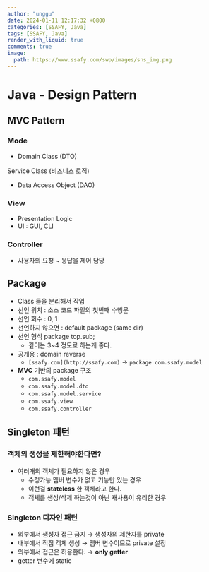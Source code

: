 ```yaml
---
author: "unggu"
date: 2024-01-11 12:17:32 +0800
categories: [SSAFY, Java]
tags: [SSAFY, Java]
render_with_liquid: true
comments: true
image:
  path: https://www.ssafy.com/swp/images/sns_img.png
---
```



# Java - Design Pattern

## MVC Pattern

### Mode

- Domain Class (DTO)

Service Class (비즈니스 로직)

- Data Access Object (DAO)

### View

- Presentation Logic
- UI : GUI, CLI

### Controller

- 사용자의 요청 ~ 응답을 제어 담당

## Package

- Class 들을 분리해서 작업
- 선언 위치 : 소스 코드 파일의 첫번째 수행문
- 선언 회수 : 0, 1
- 선언하지 않으면 : default package (same dir)
- 선언 형식 package top.sub;
    - 깊이는 3~4 정도로 하는게 좋다.
- 공개용 : domain reverse
    - `[ssafy.com](http://ssafy.com)` → `package com.ssafy.model`
- **MVC** 기반의 package 구조
    - `com.ssafy.model`
    - `com.ssafy.model.dto`
    - `com.ssafy.model.service`
    - `com.ssafy.view`
    - `com.ssafy.controller`

## Singleton 패턴

### 객체의 생성을 제한해야한다면?

- 여러개의 객체가 필요하지 않은 경우
    - 수정가능 멤버 변수가 없고 기능만 있는 경우
    - 이런걸 **stateless** 한 객체라고 한다.
    - 객체를 생성/삭제 하는것이 아닌 재사용이 유리한 경우

### Singleton 디자인 패턴

- 외부에서 생성자 접근 금지 → 생성자의 제한자를 private
- 내부에서 직접 객체 생성 → 멤버 변수이므로 private 설정
- 외부에서 접근은 허용한다. → **only getter**
- getter 변수에 static